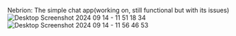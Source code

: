 Nebrion: The simple chat app(working on, still functional but with its issues)
![Desktop Screenshot 2024 09 14 - 11 51 18 34](https://github.com/user-attachments/assets/d0a53ba9-6a7f-4e0b-81e7-0e03f5ce797a)
![Desktop Screenshot 2024 09 14 - 11 56 46 53](https://github.com/user-attachments/assets/42348255-a1de-4b4c-838d-17349d5fa433)

